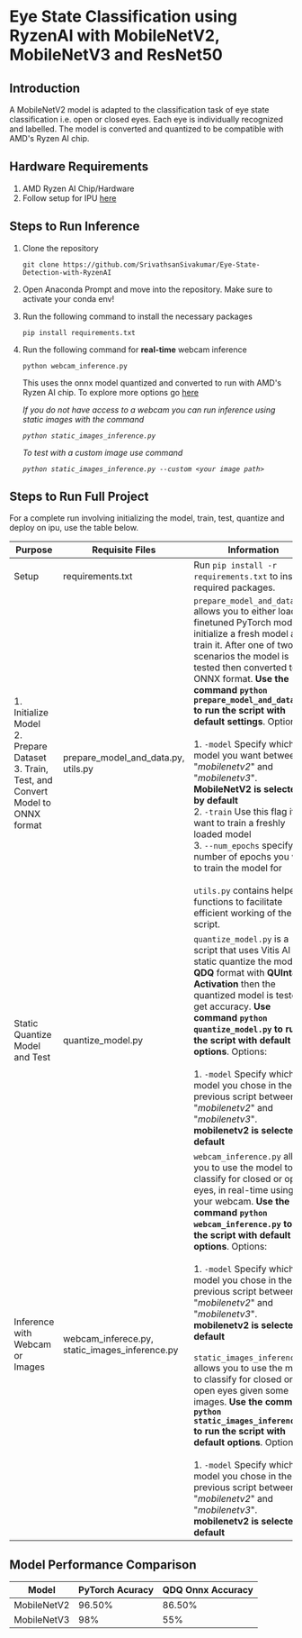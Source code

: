 # Eye State Classification using RyzenAI with MobileNetV2, MobileNetV3 and ResNet50

## Introduction

A MobileNetV2 model is adapted to the classification task of eye state classification i.e. open or closed eyes. Each eye is individually recognized and labelled. The model is converted and quantized to be compatible with AMD's Ryzen AI chip. 

## Hardware Requirements

1. AMD Ryzen AI Chip/Hardware
2. Follow setup for IPU [here](https://ryzenai.docs.amd.com/en/latest/inst.html)

## Steps to Run Inference

1. Clone the repository

    `git clone https://github.com/SrivathsanSivakumar/Eye-State-Detection-with-RyzenAI`

2. Open Anaconda Prompt and move into the repository. Make sure to activate your conda env!
3. Run the following command to install the necessary packages

    `pip install requirements.txt`
4. Run the following command for __real-time__ webcam inference

    `python webcam_inference.py`

    This uses the onnx model quantized and converted to run with AMD's Ryzen AI chip. To explore more options go [here](#steps-to-run-full-project) 

    *If you do not have access to a webcam you can run inference using static images with the command*

    *`python static_images_inference.py`*

    *To test with a custom image use command*

    *`python static_images_inference.py --custom <your image path>`*

## Steps to Run Full Project
For a complete run involving initializing the model, train, test, quantize and deploy on ipu, use the table below.

| Purpose                                                | Requisite Files                        | Information                                                                                                                                                                                                                                   |
|--------------------------------------------------------|---------------------------------------|-----------------------------------------------------------------------------------------------------------------------------------------------------------------------------------------------------------------------------------------------|
| Setup                                                  | requirements.txt                      | Run `pip install -r requirements.txt` to install required packages.                                                                                                                  |
| 1. Initialize Model <br> 2. Prepare Dataset <br> 3. Train, Test, and Convert Model to ONNX format | prepare_model_and_data.py, utils.py | `prepare_model_and_data.py` allows you to either load a finetuned PyTorch model or initialize a fresh model and train it. After one of two scenarios the model is tested then converted to ONNX format. **Use the command `python prepare_model_and_data.py` to run the script with default settings**. Options: <br> <br> 1. `-model` Specify which model you want between "*mobilenetv2*" and "*mobilenetv3*". **MobileNetV2 is selected by default** <br> 2. `-train` Use this flag if you want to train a freshly loaded model <br> 3. `--num_epochs` specify the number of epochs you want to train the model for <br> <br> `utils.py` contains helper functions to facilitate efficient working of the script.|
| Static Quantize Model and Test | quantize_model.py| `quantize_model.py` is a script that uses Vitis AI to static quantize the model to __QDQ__ format with __QUInt8 Activation__ then the quantized model is tested to get accuracy. **Use command `python quantize_model.py` to run the script with default options**. Options: <br> <br> 1. `-model` Specify which model you chose in the previous script between "*mobilenetv2*" and "*mobilenetv3*". **mobilenetv2 is selected by default** |
| Inference with Webcam or Images | webcam_inferece.py, static_images_inference.py | `webcam_inference.py` allows you to use the model to classify for closed or open eyes, in real-time using your webcam. **Use the command `python webcam_inference.py` to run the script with default options**. Options: <br> <br> 1. `-model` Specify which model you chose in the previous script between "*mobilenetv2*" and "*mobilenetv3*". **mobilenetv2 is selected by default** <br> <br> `static_images_inference.py` allows you to use the model to classify for closed or open eyes given some images. **Use the command `python static_images_inference.py` to run the script with default options**. Options: <br> <br> 1. `-model` Specify which model you chose in the previous script between "*mobilenetv2*" and "*mobilenetv3*". **mobilenetv2 is selected by default**|

## Model Performance Comparison

| Model       | PyTorch Acuracy        | QDQ Onnx Accuracy        |
|------------------|------------------|------------------|
| MobileNetV2    | 96.50%    | 86.50%    |
| MobileNetV3   | 98%   | 55%    |
